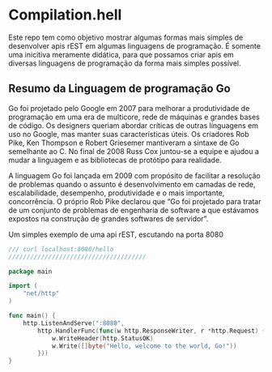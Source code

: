 # Compilation.hell

Este repo tem como objetivo mostrar algumas formas mais simples de desenvolver apis rEST em algumas linguagens de programação.
É somente uma inicitiva meramente didática, para que possamos criar apis em diversas linguagens de programação da forma mais simples possível.


## Resumo da Linguagem de programação Go 

Go foi projetado pelo Google em 2007 para melhorar a produtividade de programação em uma era de multicore, rede de máquinas e grandes bases de código. Os designers queriam abordar críticas de outras línguagens em uso no Google, mas manter suas características úteis. Os criadores Rob Pike, Ken Thompson e Robert Griesemer mantiveram a sintaxe de Go semelhante ao C. No final de 2008 Russ Cox juntou-se a equipe e ajudou a mudar a linguagem e as bibliotecas de protótipo para realidade.

A linguagem Go foi lançada em 2009 com propósito de facilitar a resolução de problemas quando o assunto é desenvolvimento em camadas de rede, escalabilidade, desempenho, produtividade e o mais importante, concorrência. O próprio Rob Pike declarou que “Go foi projetado para tratar de um conjunto de problemas de engenharia de software a que estávamos expostos na construção de grandes softwares de servidor”.


Um simples exemplo de uma api rEST, escutando na porta 8080

```go
/// curl localhost:8080/hello
//////////////////////////////////////

package main

import (
	"net/http"
)

func main() {
	http.ListenAndServe(":8080",
		http.HandlerFunc(func(w http.ResponseWriter, r *http.Request) {
			w.WriteHeader(http.StatusOK)
			w.Write([]byte("Hello, welcome to the world, Go!"))
		}))
}
```